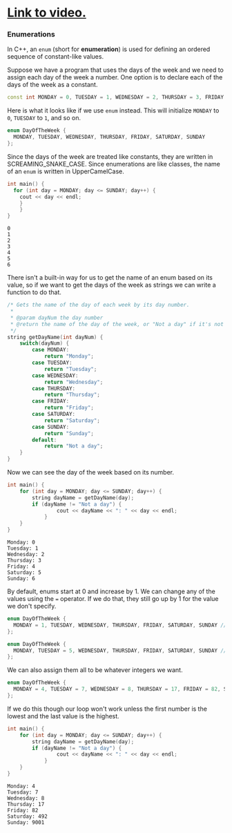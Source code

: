# [Link to video.](TODO)

### Enumerations

In C++, an `enum` (short for **enumeration**) is used for defining an ordered sequence of constant-like values.

Suppose we have a program that uses the days of the week and we need to assign each day of the week a number. One option is to declare each of the days of the week as a constant.

```cpp
const int MONDAY = 0, TUESDAY = 1, WEDNESDAY = 2, THURSDAY = 3, FRIDAY = 4, SATURDAY = 5, SUNDAY = 6;
```

Here is what it looks like if we use `enum` instead.  This will initialize `MONDAY` to `0`, `TUESDAY` to `1`, and so on.

```cpp
enum DayOfTheWeek {
  MONDAY, TUESDAY, WEDNESDAY, THURSDAY, FRIDAY, SATURDAY, SUNDAY
};
```

Since the days of the week are treated like constants, they are written in SCREAMING_SNAKE_CASE. Since enumerations are like classes, the name of an `enum` is written in UpperCamelCase.

```cpp
int main() {
  for (int day = MONDAY; day <= SUNDAY; day++) {
    cout << day << endl;
    }
	}
}
```

```
0
1
2
3
4
5
6
```

There isn't a built-in way for us to get the name of an enum based on its value, so if we want to get the days of the week as strings we can write a function to do that.

```cpp
/* Gets the name of the day of each week by its day number.
 *
 * @param dayNum the day number
 * @return the name of the day of the week, or "Not a day" if it's not a valid day number
 */
string getDayName(int dayNum) {
	switch(dayNum) {
		case MONDAY:
			return "Monday";
		case TUESDAY:
			return "Tuesday";
		case WEDNESDAY:
			return "Wednesday";
		case THURSDAY:
			return "Thursday";
		case FRIDAY:
			return "Friday";
		case SATURDAY:
			return "Saturday";
		case SUNDAY:
			return "Sunday";
		default:
			return "Not a day";
	}
}
```

Now we can see the day of the week based on its number.

```cpp
int main() {
	for (int day = MONDAY; day <= SUNDAY; day++) {
		string dayName = getDayName(day);
		if (dayName != "Not a day") {
				cout << dayName << ": " << day << endl;
			}
	}
}
```

```
Monday: 0
Tuesday: 1
Wednesday: 2
Thursday: 3
Friday: 4
Saturday: 5
Sunday: 6
```

By default, enums start at 0 and increase by 1. We can change any of the values using the `=` operator. If we do that, they still go up by 1 for the value we don't specify.


```cpp
enum DayOfTheWeek {
  MONDAY = 1, TUESDAY, WEDNESDAY, THURSDAY, FRIDAY, SATURDAY, SUNDAY // Now Monday is 1, Tuesday is 2, and so on
};
```

```cpp
enum DayOfTheWeek {
  MONDAY, TUESDAY = 5, WEDNESDAY, THURSDAY, FRIDAY, SATURDAY, SUNDAY // Now Monday is 1, Tuesday is 5, Wednesday is 6, and so on
};
```

We can also assign them all to be whatever integers we want. 

```cpp
enum DayOfTheWeek {
  MONDAY = 4, TUESDAY = 7, WEDNESDAY = 8, THURSDAY = 17, FRIDAY = 82, SATURDAY = 492, SUNDAY = 9001
};
```

If we do this though our loop won't work unless the first number is the lowest and the last value is the highest.


```cpp
int main() {
	for (int day = MONDAY; day <= SUNDAY; day++) {
		string dayName = getDayName(day);
		if (dayName != "Not a day") {
				cout << dayName << ": " << day << endl;
			}
	}
}
```

```
Monday: 4
Tuesday: 7
Wednesday: 8
Thursday: 17
Friday: 82
Saturday: 492
Sunday: 9001
```


